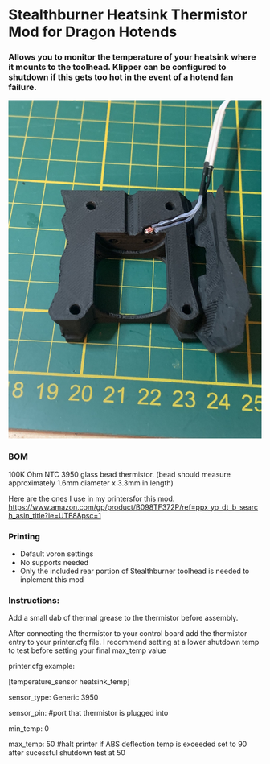 # Stealthburner Heatsink Thermistor Mod for Dragon Hotends
 ### Allows you to monitor the temperature of your heatsink where it mounts to the toolhead. Klipper can be configured to shutdown if this gets too hot in the event of a hotend fan failure.   

<img src="./Images/thermistor.jpeg" width=600>

### BOM
100K Ohm NTC 3950 glass bead thermistor. (bead should measure approximately 1.6mm diameter x 3.3mm in length)

Here are the ones I use in my printersfor this mod. 
https://www.amazon.com/gp/product/B098TF372P/ref=ppx_yo_dt_b_search_asin_title?ie=UTF8&psc=1

### Printing
  * Default voron settings
  * No supports needed
  * Only the included rear portion of Stealthburner toolhead is needed to inplement this mod

### Instructions:
 Add a small dab of thermal grease to the thermistor before assembly. 
 
After connecting the thermistor to your control board add the thermistor entry to your printer.cfg file. I recommend setting at a lower shutdown temp to test before setting your final max_temp value
 
printer.cfg example: 

[temperature_sensor heatsink_temp]

sensor_type: Generic 3950

sensor_pin:      #port that thermistor is plugged into

min_temp: 0

max_temp: 50     #halt printer if ABS deflection temp is exceeded set to 90 after sucessful shutdown test at 50

